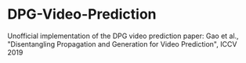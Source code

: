 # DPG-Video-Prediction
Unofficial implementation of the DPG video prediction paper: Gao et al., "Disentangling Propagation and Generation for Video Prediction", ICCV 2019
